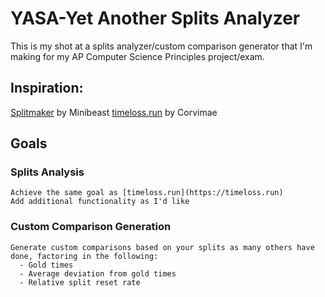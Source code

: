 # YASA-Yet Another Splits Analyzer
This is my shot at a splits analyzer/custom comparison generator that I'm making for my AP Computer Science Principles project/exam.

## Inspiration:
  [Splitmaker](https://minibeast.me/splitmaker/) by Minibeast
  [timeloss.run](https://timeloss.run) by Corvimae

## Goals
  ### Splits Analysis
    Achieve the same goal as [timeloss.run](https://timeloss.run)
    Add additional functionality as I'd like
  
  ### Custom Comparison Generation 
    Generate custom comparisons based on your splits as many others have done, factoring in the following:
      - Gold times
      - Average deviation from gold times
      - Relative split reset rate
